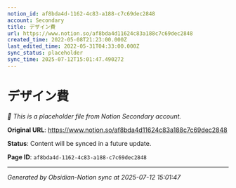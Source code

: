 ```yaml
---
notion_id: af8bda4d-1162-4c83-a188-c7c69dec2848
account: Secondary
title: デザイン費
url: https://www.notion.so/af8bda4d11624c83a188c7c69dec2848
created_time: 2022-05-08T21:23:00.000Z
last_edited_time: 2022-05-31T04:33:00.000Z
sync_status: placeholder
sync_time: 2025-07-12T15:01:47.490272
---
```


# デザイン費

*🔄 This is a placeholder file from Notion Secondary account.*

**Original URL**: https://www.notion.so/af8bda4d11624c83a188c7c69dec2848

**Status**: Content will be synced in a future update.

**Page ID**: `af8bda4d-1162-4c83-a188-c7c69dec2848`

---

*Generated by Obsidian-Notion sync at 2025-07-12 15:01:47*
